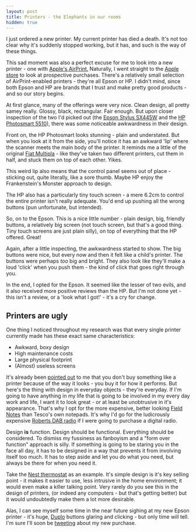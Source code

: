 ```yaml
---
layout: post
title: Printers - the Elephants in our rooms
hidden: true
---
```


I just ordered a new printer. My current printer has died a death. It's not too clear why it's suddenly stopped working, but it has, and such is the way of these things.

This sad moment was also a perfect excuse for me to look into a new printer - one with [Apple's AirPrint.](http://www.apple.com/uk/ipad/features/airprint.html?cid=mc-ios-uk-g-apr-airprint&sissr=1) Naturally, I went straight to the [Apple store](http://store.apple.com/uk/browse/home/shop_mac/mac_accessories/printers?n=airprint&s=topSellers) to look at prospective purchases. There's a relatively small selection of AirPrint-enabled printers - they're all Epson or HP. I didn't mind, since both Epson and HP are brands that I trust and make pretty good products - and so our story begins. <!-- more -->

At first glance, many of the offerings were very nice. Clean design, all pretty samey really. Glossy, black, rectangular. Fair enough. But upon closer inspection of the two I'd picked out (the [Epson Stylus SX445W](http://store.apple.com/uk/product/H7171/epson-stylus-sx445w-airprint-printer) and the [HP Photosmart 5510](http://store.apple.com/uk/product/H6759B/A/HP-Photosmart-5510-e-All-in-One?fnode=MTY1NDA1MQ)), there was some noticeable awkwardness in their design.

Front on, the HP Photosmart looks stunning - plain and understated. But when you look at it from the side, you'll notice it has an awkward 'lip' where the scanner meets the main body of the printer. It reminds me a little of the original [Fiat Multipla](/uploads/2011/12/fiatmultipla.jpg) - like they've taken two different printers, cut them in half, and stuck them on top of each other. Yikes.

This weird lip also means that the control panel seems out of place - sticking out, quite literally, like a sore thumb. Maybe HP enjoy the Frankenstein's Monster approach to design.

The HP also has a particularly tiny touch screen - a mere 6.2cm to control the entire printer isn't really adequate. You'd end up pushing all the wrong buttons (pun unfortunate, but intended).

So, on to the Epson. This is a nice little number - plain design, big, friendly buttons, a relatively big screen (not touch screen, but that's a good thing. Tiny touch screens are just plain silly), on top of everything that the HP offered. Great!

Again, after a little inspecting, the awkwardness started to show. The big buttons were nice, but every now and then it felt like a child's printer. The buttons were perhaps _too_ big and bright. They also look like they'll make a loud 'click' when you push them - the kind of click that goes right through you.

In the end, I opted for the Epson. It seemed like the lesser of two evils, and it also received more positive reviews than the HP. But I'm not done yet - this isn't a review, or a 'look what I got!' - it's a cry for change.


## Printers are ugly


One thing I noticed throughout my research was that every single printer currently made has these exact same characteristics:

  * Awkward, boxy design
  * High maintenance costs
  * Large physical footprint
  * (Almost) useless screens

It's already been [pointed out](https://twitter.com/#!/JackT_Taylor/status/142605049854562305) to me that you don't buy something like a printer because of the way it looks - you buy it for how it performs. But here's the thing with design in everyday objects - they're everyday. If I'm going to have anything in my life that is going to be involved in my every day work and life, I want it to look great - or at least be unobtrusive in it's appearance. That's why I opt for the more expensive, better looking [Field Notes](http://fieldnotesbrand.com/) than Tesco's own notepads. It's why I'd go for the ludicrously expensive [Roberts DAB radio](http://www.robertsradio.co.uk/index.htm) if I were going to purchase a digital radio.

Design **is** function. Design should be functional. Everything should be considered. To dismiss my fussiness as fanboyism and a "form over function" approach is silly. If something is going to be staring you in the face all day, it has to be designed in a way that prevents it from involving itself too much. It has to step aside and let you do what you need, but always be there for when you need it.

Take the [Nest thermostat](http://www.nest.com/) as an example. It's simple design is it's key selling point - it makes it easier to use, less intrusive in the home environment; it would even make a killer talking point. Very rarely do you see this in the design of printers, (or indeed any computers - but that's getting better) but it would undoubtedly make them a lot more desirable.

Alas, I can see myself some time in the near future sighing at my new Epson printer - it's huge, [Duplo](http://en.wikipedia.org/wiki/Lego_Duplo) buttons glaring and clicking - but only time will tell. I'm sure I'll soon be [tweeting](http://twitter.com/_dte) about my new purchase.


